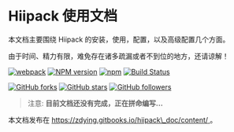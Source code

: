 # Hiipack 使用文档

本文档主要围绕 Hiipack 的安装，使用，配置，以及高级配置几个方面。

由于时间、精力有限，难免存在诸多疏漏或者不到位的地方，还请谅解！

[![webpack](https://img.shields.io/badge/hiipack-%20based%20on%20webpack%20-green.svg?style=flat)](https://webpack.github.io/)
[![NPM version](https://img.shields.io/npm/v/hiipack.svg?style=flat)](https://www.npmjs.org/package/hiipack)
[![npm](https://img.shields.io/npm/dm/hiipack.svg)](https://www.npmjs.com/package/hiipack)
[![Build Status](https://travis-ci.org/zdying/hiipack.svg?branch=master)](https://travis-ci.org/zdying/hiipack)


[![GitHub forks](https://img.shields.io/github/forks/zdying/hiipack.svg?style=social&label=Fork)](https://github.com/zdying/hiipack)
[![GitHub stars](https://img.shields.io/github/stars/zdying/hiipack.svg?style=social&label=Star)](https://github.com/zdying/hiipack)
[![GitHub followers](https://img.shields.io/github/followers/zdying.svg?style=social&label=Follow)](https://github.com/zdying)



> 注意: **目前文档还没有完成，正在拼命编写...**

本文档发布在 [https://zdying.gitbooks.io/hiipack\_doc/content/ ](https://zdying.gitbooks.io/hiipack_doc/content/)。

